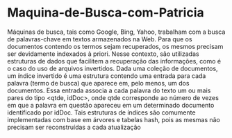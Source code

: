 # Maquina-de-Busca-com-Patricia
 
Máquinas de busca, tais como Google, Bing, Yahoo, trabalham com a busca de
palavras-chave em textos armazenados na Web. Para que os documentos contendo os
termos sejam recuperados, os mesmos precisam ser devidamente indexados à priori.
Nesse contexto, são utilizadas estruturas de dados que facilitem a recuperação das
informações, como é o caso do uso de arquivos invertidos. Dada uma coleção de
documentos, um índice invertido é uma estrutura contendo uma entrada para cada
palavra (termo de busca) que aparece em, pelo menos, um dos documentos. Essa entrada
associa a cada palavra do texto um ou mais pares do tipo <qtde, idDoc>, onde qtde
corresponde ao número de vezes em que a palavra em questão apareceu em um
determinado documento identificado por idDoc. Tais estruturas de índices são
comumente implementadas com base em árvores e tabelas hash, pois as mesmas não
precisam ser reconstruídas a cada atualização
